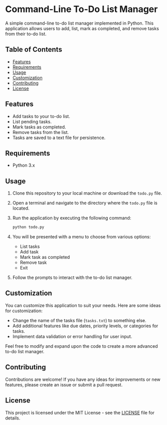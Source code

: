 # Command-Line To-Do List Manager

A simple command-line to-do list manager implemented in Python. This application allows users to add, list, mark as completed, and remove tasks from their to-do list.

## Table of Contents

- [Features](#features)
- [Requirements](#requirements)
- [Usage](#usage)
- [Customization](#customization)
- [Contributing](#contributing)
- [License](#license)

## Features

- Add tasks to your to-do list.
- List pending tasks.
- Mark tasks as completed.
- Remove tasks from the list.
- Tasks are saved to a text file for persistence.

## Requirements

- Python 3.x

## Usage

1. Clone this repository to your local machine or download the `todo.py` file.
   
2. Open a terminal and navigate to the directory where the `todo.py` file is located.

3. Run the application by executing the following command:

   ```bash
   python todo.py
   ```

4. You will be presented with a menu to choose from various options:
   - List tasks
   - Add task
   - Mark task as completed
   - Remove task
   - Exit

5. Follow the prompts to interact with the to-do list manager.

## Customization

You can customize this application to suit your needs. Here are some ideas for customization:

- Change the name of the tasks file (`tasks.txt`) to something else.
- Add additional features like due dates, priority levels, or categories for tasks.
- Implement data validation or error handling for user input.

Feel free to modify and expand upon the code to create a more advanced to-do list manager.

## Contributing

Contributions are welcome! If you have any ideas for improvements or new features, please create an issue or submit a pull request.

## License

This project is licensed under the MIT License - see the [LICENSE](LICENSE) file for details.
